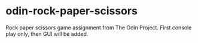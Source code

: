 # odin-rock-paper-scissors
Rock paper scissors game assignment from The Odin Project. First console play only, then GUI will be added.
